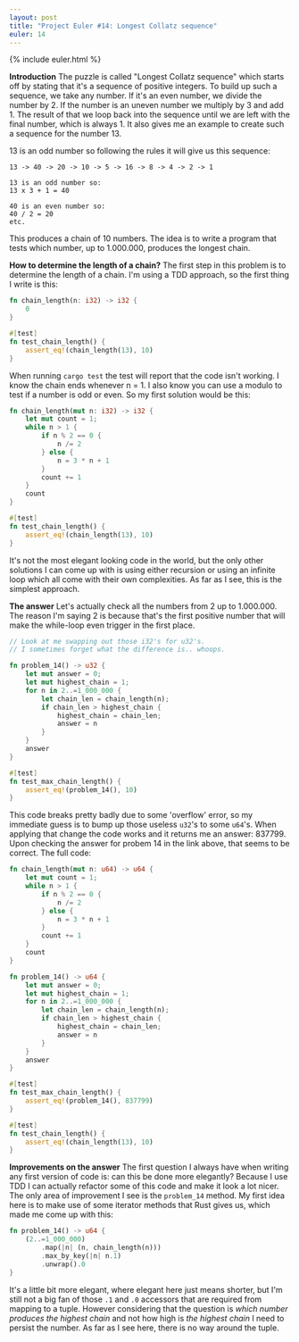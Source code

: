 ```yaml
---
layout: post
title: "Project Euler #14: Longest Collatz sequence"
euler: 14
---
```


{% include euler.html %}

**Introduction**
The puzzle is called "Longest Collatz sequence" which starts off by stating that it's a sequence of positive integers. To build up such a sequence, we take any number. If it's an even number, we divide the number by 2. If the number is an uneven number we multiply by 3 and add 1. The result of that we loop back into the sequence until we are left with the final number, which is always 1. It also gives me an example to create such a sequence for the number 13.

13 is an odd number so following the rules it will give us this sequence:

```plaintext
13 -> 40 -> 20 -> 10 -> 5 -> 16 -> 8 -> 4 -> 2 -> 1

13 is an odd number so:
13 x 3 + 1 = 40

40 is an even number so:
40 / 2 = 20
etc.
```

This produces a chain of 10 numbers. The idea is to write a program that tests which number, up to 1.000.000, produces the longest chain.

**How to determine the length of a chain?**
The first step in this problem is to determine the length of a chain. I'm using a TDD approach, so the first thing I write is this:

```rust
fn chain_length(n: i32) -> i32 {
    0
}

#[test]
fn test_chain_length() {
    assert_eq!(chain_length(13), 10)
}
```

When running `cargo test` the test will report that the code isn't working. I know the chain ends whenever n = 1. I also know you can use a modulo to test if a number is odd or even. So my first solution would be this:

```rust
fn chain_length(mut n: i32) -> i32 {
    let mut count = 1;
    while n > 1 {
        if n % 2 == 0 {
            n /= 2
        } else {
            n = 3 * n + 1
        }
        count += 1
    }
    count
}

#[test]
fn test_chain_length() {
    assert_eq!(chain_length(13), 10)
}
```
It's not the most elegant looking code in the world, but the only other solutions I can come up with is using either recursion or using an infinite loop which all come with their own complexities. As far as I see, this is the simplest approach.

**The answer**
 Let's actually check all the numbers from 2 up to 1.000.000. The reason I'm saying 2 is because that's the first positive number that will make the while-loop even trigger in the first place.

```rust
// Look at me swapping out those i32's for u32's.
// I sometimes forget what the difference is.. whoops.

fn problem_14() -> u32 {
    let mut answer = 0;
    let mut highest_chain = 1;
    for n in 2..=1_000_000 {
        let chain_len = chain_length(n);
        if chain_len > highest_chain {
            highest_chain = chain_len;
            answer = n
        }
    }
    answer
}

#[test]
fn test_max_chain_length() {
    assert_eq!(problem_14(), 10)
}
```

This code breaks pretty badly due to some 'overflow' error, so my immediate guess is to bump up those useless `u32`'s to some `u64`'s. When applying that change the code works and it returns me an answer: 837799. Upon checking the answer for probem 14 in the link above, that seems to be correct. The full code:

```rust
fn chain_length(mut n: u64) -> u64 {
    let mut count = 1;
    while n > 1 {
        if n % 2 == 0 {
            n /= 2
        } else {
            n = 3 * n + 1
        }
        count += 1
    }
    count
}

fn problem_14() -> u64 {
    let mut answer = 0;
    let mut highest_chain = 1;
    for n in 2..=1_000_000 {
        let chain_len = chain_length(n);
        if chain_len > highest_chain {
            highest_chain = chain_len;
            answer = n
        }
    }
    answer
}

#[test]
fn test_max_chain_length() {
    assert_eq!(problem_14(), 837799)
}

#[test]
fn test_chain_length() {
    assert_eq!(chain_length(13), 10)
}
```

**Improvements on the answer**
The first question I always have when writing any first version of code is: can this be done more elegantly? Because I use TDD I can actually refactor some of this code and make it look a lot nicer. The only area of improvement I see is the `problem_14` method. My first idea here is to make use of some iterator methods that Rust gives us, which made me come up with this:

```rust
fn problem_14() -> u64 {
    (2..=1_000_000)
        .map(|n| (n, chain_length(n)))
        .max_by_key(|n| n.1)
        .unwrap().0
}
```

It's a little bit more elegant, where elegant here just means shorter, but I'm still not a big fan of those `.1` and `.0` accessors that are required from mapping to a tuple. However considering that the question is _which number produces the highest chain_ and not how high is _the highest chain_ I need to persist the number. As far as I see here, there is no way around the tuple.
